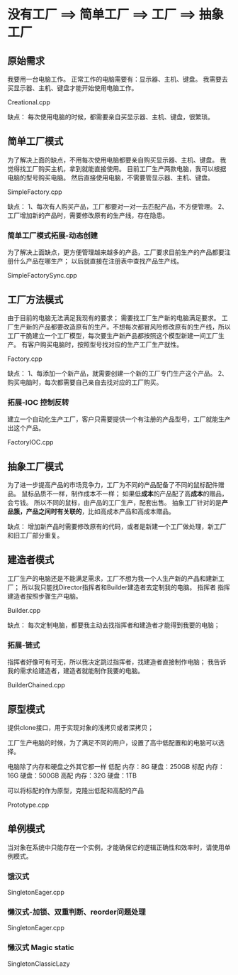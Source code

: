 
# 没有工厂 ==> 简单工厂 ==> 工厂 ==> 抽象工厂 
## 原始需求
我要用一台电脑工作。
正常工作的电脑需要有：显示器、主机、键盘。
我需要去买显示器、主机、键盘才能开始使用电脑工作。

Creational.cpp

缺点：
每次使用电脑的时候，都需要亲自买显示器、主机、键盘，很繁琐。

## 简单工厂模式
为了解决上面的缺点，不用每次使用电脑都要亲自购买显示器、主机、键盘。
我觉得找工厂购买主机，拿到就能直接使用。
目前工厂生产两款电脑，我可以根据电脑的型号购买电脑。
然后直接使用电脑，不需要管显示器、主机、键盘。

SimpleFactory.cpp

缺点：
1、每次有人购买产品，工厂都要对一对一去匹配产品，不方便管理。
2、工厂增加新的产品时，需要修改原有的生产线，存在隐患。

### 简单工厂模式拓展-动态创建
为了解决上面缺点，更方便管理越来越多的产品，工厂要求目前生产的产品都要注册什么产品在哪生产；
以后就直接在注册表中查找产品生产线。

SimpleFactorySync.cpp

## 工厂方法模式
由于目前的电脑无法满足我现有的要求；
需要找工厂生产新的电脑满足要求。
工厂生产新的产品都要改造原有的生产。不想每次都冒风险修改原有的生产线，所以工厂干脆建立一个工厂模型，每次要生产新产品都按照这个模型新建一间工厂生产。
有客户购买电脑时，按照型号找对应的生产工厂生产就性。

Factory.cpp

缺点：
1、每添加一个新产品，就需要创建一个新的工厂专门生产这个产品。
2、购买电脑时，每次都需要自己亲自去找对应的工厂购买。

### 拓展-IOC 控制反转
建立一个自动化生产工厂，客户只需要提供一个有注册的产品型号，工厂就能生产出这个产品。

FactoryIOC.cpp

## 抽象工厂模式
为了进一步提高产品的市场竞争力，工厂为不同的产品配备了不同的鼠标配件赠品。
鼠标品质不一样，制作成本不一样；
如果低**成本**的产品配了高**成本**的赠品，会亏钱。
所以不同的鼠标，由产品的工厂生产，配套出售。
抽象工厂针对的是**产品簇，产品之间时有关联的**，比如高成本产品和高成本赠品。

缺点：
增加新产品时需要修改原有的代码，或者是新建一个工厂做处理，新工厂和旧工厂部分重复。

## 建造者模式
工厂生产的电脑还是不能满足需求，工厂不想为我一个人生产新的产品和建新工厂；
所以我只能找Director指挥者和Builder建造者去定制我的电脑。
指挥者 指挥 建造者按照步骤生产电脑。

Builder.cpp

缺点：
每次定制电脑，都要我主动去找指挥者和建造者才能得到我要的电脑；

### 拓展-链式
指挥者好像可有可无，所以我决定跳过指挥者，找建造者直接制作电脑；
我告诉我的需求给建造者，建造者就能制作我要的电脑。

BuilderChained.cpp

## 
## 原型模式
提供clone接口，用于实现对象的浅拷贝或者深拷贝；

工厂生产电脑的时候，为了满足不同的用户，设置了高中低配置和的电脑可以选择。

电脑除了内存和硬盘之外其它都一样
低配 内存：8G  硬盘：250GB
标配 内存：16G 硬盘：500GB
高配 内存：32G 硬盘：1TB

可以将标配的作为原型，克隆出低配和高配的产品

Prototype.cpp

## 单例模式
当对象在系统中只能存在一个实例，才能确保它的逻辑正确性和效率时，请使用单例模式。

### 饿汉式
SingletonEager.cpp

### 懒汉式-加锁、双重判断、reorder问题处理
SingletonEager.cpp

### 懒汉式 Magic static
SingletonClassicLazy